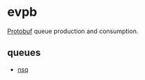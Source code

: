 # evpb

[Protobuf](https://github.com/golang/protobuf/) queue production and consumption.

## queues

  * [nsq](http://nsq.io/)
